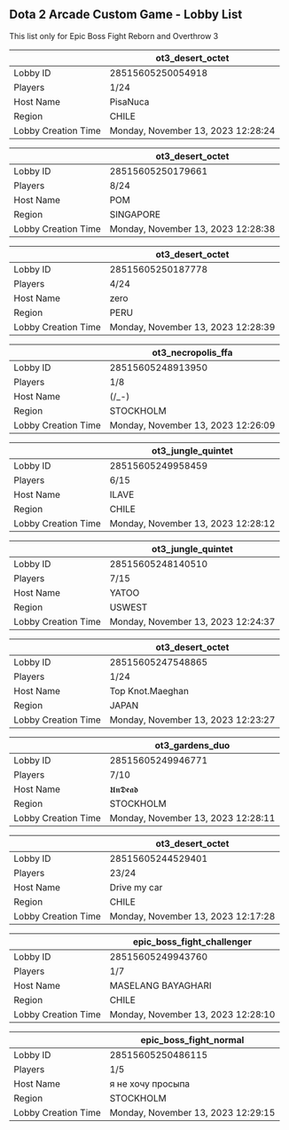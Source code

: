 ## Dota 2 Arcade Custom Game - Lobby List

This list only for Epic Boss Fight Reborn and Overthrow 3

|  | ot3_desert_octet |
| ------ | ------ |
| Lobby ID | 28515605250054918 |
| Players | 1/24 |
| Host Name | PisaNuca |
| Region | CHILE |
| Lobby Creation Time | Monday, November 13, 2023 12:28:24 |


|  | ot3_desert_octet |
| ------ | ------ |
| Lobby ID | 28515605250179661 |
| Players | 8/24 |
| Host Name | POM |
| Region | SINGAPORE |
| Lobby Creation Time | Monday, November 13, 2023 12:28:38 |


|  | ot3_desert_octet |
| ------ | ------ |
| Lobby ID | 28515605250187778 |
| Players | 4/24 |
| Host Name | zero |
| Region | PERU |
| Lobby Creation Time | Monday, November 13, 2023 12:28:39 |


|  | ot3_necropolis_ffa |
| ------ | ------ |
| Lobby ID | 28515605248913950 |
| Players | 1/8 |
| Host Name | (/_-) |
| Region | STOCKHOLM |
| Lobby Creation Time | Monday, November 13, 2023 12:26:09 |


|  | ot3_jungle_quintet |
| ------ | ------ |
| Lobby ID | 28515605249958459 |
| Players | 6/15 |
| Host Name | ILAVE |
| Region | CHILE |
| Lobby Creation Time | Monday, November 13, 2023 12:28:12 |


|  | ot3_jungle_quintet |
| ------ | ------ |
| Lobby ID | 28515605248140510 |
| Players | 7/15 |
| Host Name | YATOO |
| Region | USWEST |
| Lobby Creation Time | Monday, November 13, 2023 12:24:37 |


|  | ot3_desert_octet |
| ------ | ------ |
| Lobby ID | 28515605247548865 |
| Players | 1/24 |
| Host Name | Top Knot.Maeghan |
| Region | JAPAN |
| Lobby Creation Time | Monday, November 13, 2023 12:23:27 |


|  | ot3_gardens_duo |
| ------ | ------ |
| Lobby ID | 28515605249946771 |
| Players | 7/10 |
| Host Name | 𝖀𝖓𝕯𝖊𝖆𝖉 |
| Region | STOCKHOLM |
| Lobby Creation Time | Monday, November 13, 2023 12:28:11 |


|  | ot3_desert_octet |
| ------ | ------ |
| Lobby ID | 28515605244529401 |
| Players | 23/24 |
| Host Name | Drive my car |
| Region | CHILE |
| Lobby Creation Time | Monday, November 13, 2023 12:17:28 |


|  | epic_boss_fight_challenger |
| ------ | ------ |
| Lobby ID | 28515605249943760 |
| Players | 1/7 |
| Host Name | MASELANG BAYAGHARI |
| Region | CHILE |
| Lobby Creation Time | Monday, November 13, 2023 12:28:10 |


|  | epic_boss_fight_normal |
| ------ | ------ |
| Lobby ID | 28515605250486115 |
| Players | 1/5 |
| Host Name | я не хочу просыпа |
| Region | STOCKHOLM |
| Lobby Creation Time | Monday, November 13, 2023 12:29:15 |


